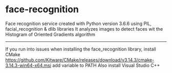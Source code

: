 # face-recognition
Face recognition service created with Python version 3.6.6 using PIL, facial_recognition & dlib libraries
It analyzes images to detect faces wit the Histogram of Oriented Gradients algorithm

****
If you run into issues when installing the face_recognition library, install CMake https://github.com/Kitware/CMake/releases/download/v3.14.3/cmake-3.14.3-win64-x64.msi
add variable to PATH
Also install Visual Studio C++